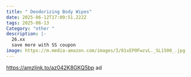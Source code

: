 ```yaml
---
title: " Deodorizing Body Wipes"
date: 2025-06-12T17:09:51.222Z
tags: 2025-06-13
Category: "other "
description: |-
  26.xx 
  save more with SS coupon 
image: https://m.media-amazon.com/images/I/81xEPOFwzvL._SL1500_.jpg
---
```

https://amzlink.to/az042K8GKQ5bp  ad